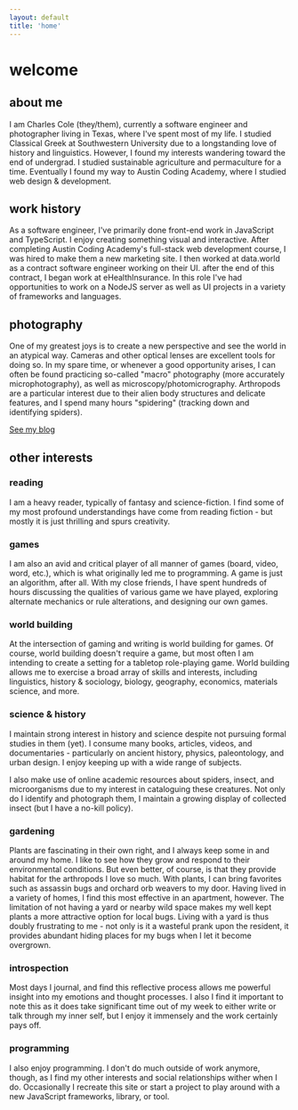 ```yaml
---
layout: default
title: 'home'
---
```


# welcome

## about me

I am Charles Cole (they/them), currently a software engineer and photographer
living in Texas, where I've spent most of my life. I studied Classical Greek at
Southwestern University due to a longstanding love of history and linguistics.
However, I found my interests wandering toward the end of undergrad. I studied
sustainable agriculture and permaculture for a time. Eventually I found my way
to Austin Coding Academy, where I studied web design & development.

## work history

As a software engineer, I've primarily done front-end work in JavaScript and
TypeScript. I enjoy creating something visual and interactive. After completing
Austin Coding Academy's full-stack web development course, I was hired to make
them a new marketing site. I then worked at data.world as a contract software
engineer working on their UI. after the end of this contract, I began work at
eHealthInsurance. In this role I've had opportunities to work on a NodeJS server
as well as UI projects in a variety of frameworks and languages.

## photography

One of my greatest joys is to create a new perspective and see the world in an
atypical way. Cameras and other optical lenses are excellent tools for doing so.
In my spare time, or whenever a good opportunity arises, I can often be found
practicing so-called "macro" photography (more accurately microphotography), as
well as microscopy/photomicrography. Arthropods are a particular interest due to
their alien body structures and delicate features, and I spend many hours
"spidering" (tracking down and identifying spiders).

<a href="/photography">See my blog</a>

## other interests

### reading

I am a heavy reader, typically of fantasy and science-fiction. I find some of my
most profound understandings have come from reading fiction - but mostly it is
just thrilling and spurs creativity.

### games

I am also an avid and critical player of all manner of games (board, video,
word, etc.), which is what originally led me to programming. A game is just an
algorithm, after all. With my close friends, I have spent hundreds of hours
discussing the qualities of various game we have played, exploring alternate
mechanics or rule alterations, and designing our own games.

### world building

At the intersection of gaming and writing is world building for games. Of
course, world building doesn't require a game, but most often I am intending to
create a setting for a tabletop role-playing game. World building allows me to
exercise a broad array of skills and interests, including linguistics, history &
sociology, biology, geography, economics, materials science, and more.

### science & history

I maintain strong interest in history and science despite not pursuing formal
studies in them (yet). I consume many books, articles, videos, and
documentaries - particularly on ancient history, physics, paleontology, and
urban design. I enjoy keeping up with a wide range of subjects.

I also make use of online academic resources about spiders, insect, and
microorganisms due to my interest in cataloguing these creatures. Not only do I
identify and photograph them, I maintain a growing display of collected insect
(but I have a no-kill policy).

### gardening

Plants are fascinating in their own right, and I always keep some in and around
my home. I like to see how they grow and respond to their environmental
conditions. But even better, of course, is that they provide habitat for the
arthropods I love so much. With plants, I can bring favorites such as assassin
bugs and orchard orb weavers to my door. Having lived in a variety of homes, I
find this most effective in an apartment, however. The limitation of not having
a yard or nearby wild space makes my well kept plants a more attractive option
for local bugs. Living with a yard is thus doubly frustrating to me - not only
is it a wasteful prank upon the resident, it provides abundant hiding places for
my bugs when I let it become overgrown.

### introspection

Most days I journal, and find this reflective process allows me powerful insight
into my emotions and thought processes. I also I find it important to note this
as it does take significant time out of my week to either write or talk through
my inner self, but I enjoy it immensely and the work certainly pays off.

### programming

I also enjoy programming. I don't do much outside of work anymore, though, as I
find my other interests and social relationships wither when I do. Occasionally
I recreate this site or start a project to play around with a new JavaScript
frameworks, library, or tool.
